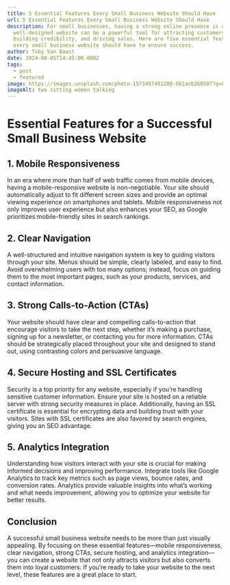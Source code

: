 ```yaml
---
title: 5 Essential Features Every Small Business Website Should Have
url: 5 Essential Features Every Small Business Website Should Have
description: For small businesses, having a strong online presence is crucial. A
  well-designed website can be a powerful tool for attracting customers,
  building credibility, and driving sales. Here are five essential features
  every small business website should have to ensure success.
author: Toby Van Baast
date: 2024-08-05T14:45:00.000Z
tags:
  - post
  - featured
image: https://images.unsplash.com/photo-1573497491208-6b1acb260507?q=80&w=2070&auto=format&fit=crop&ixlib=rb-4.0.3&ixid=M3wxMjA3fDB8MHxwaG90by1wYWdlfHx8fGVufDB8fHx8fA%3D%3D
imageAlt: two sitting women talking
---
```

# Essential Features for a Successful Small Business Website

## 1. Mobile Responsiveness

In an era where more than half of web traffic comes from mobile devices, having a mobile-responsive website is non-negotiable. Your site should automatically adjust to fit different screen sizes and provide an optimal viewing experience on smartphones and tablets. Mobile responsiveness not only improves user experience but also enhances your SEO, as Google prioritizes mobile-friendly sites in search rankings.

## 2. Clear Navigation

A well-structured and intuitive navigation system is key to guiding visitors through your site. Menus should be simple, clearly labeled, and easy to find. Avoid overwhelming users with too many options; instead, focus on guiding them to the most important pages, such as your products, services, and contact information.

## 3. Strong Calls-to-Action (CTAs)

Your website should have clear and compelling calls-to-action that encourage visitors to take the next step, whether it’s making a purchase, signing up for a newsletter, or contacting you for more information. CTAs should be strategically placed throughout your site and designed to stand out, using contrasting colors and persuasive language.

## 4. Secure Hosting and SSL Certificates

Security is a top priority for any website, especially if you’re handling sensitive customer information. Ensure your site is hosted on a reliable server with strong security measures in place. Additionally, having an SSL certificate is essential for encrypting data and building trust with your visitors. Sites with SSL certificates are also favored by search engines, giving you an SEO advantage.

## 5. Analytics Integration

Understanding how visitors interact with your site is crucial for making informed decisions and improving performance. Integrate tools like Google Analytics to track key metrics such as page views, bounce rates, and conversion rates. Analytics provide valuable insights into what’s working and what needs improvement, allowing you to optimize your website for better results.

## Conclusion

A successful small business website needs to be more than just visually appealing. By focusing on these essential features—mobile responsiveness, clear navigation, strong CTAs, secure hosting, and analytics integration—you can create a website that not only attracts visitors but also converts them into loyal customers. If you’re ready to take your website to the next level, these features are a great place to start.
